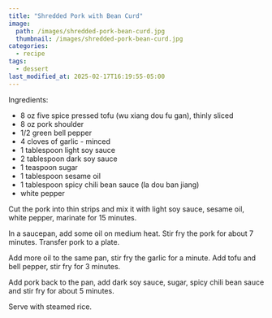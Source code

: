 ```yaml
---
title: "Shredded Pork with Bean Curd"
image: 
  path: /images/shredded-pork-bean-curd.jpg
  thumbnail: /images/shredded-pork-bean-curd.jpg
categories:
  - recipe
tags:
  - dessert
last_modified_at: 2025-02-17T16:19:55-05:00
---
```


Ingredients:
* 8 oz five spice pressed tofu (wu xiang dou fu gan), thinly sliced
* 8 oz pork shoulder
* 1/2 green bell pepper
* 4 cloves of garlic - minced 
* 1 tablespoon light soy sauce
* 2 tablespoon dark soy sauce
* 1 teaspoon sugar
* 1 tablespoon sesame oil
* 1 tablespoon spicy chili bean sauce (la dou ban jiang)
* white pepper


Cut the pork into thin strips and mix it with light soy sauce, sesame oil, white pepper, marinate for 15 minutes.

In a saucepan, add some oil on medium heat. Stir fry the pork for about 7 minutes. Transfer pork to a plate.

Add more oil to the same pan, stir fry the garlic for a minute. Add tofu and bell pepper, stir fry for 3 minutes.

Add pork back to the pan, add dark soy sauce, sugar, spicy chili bean sauce and stir fry for about 5 minutes.

Serve with steamed rice.
